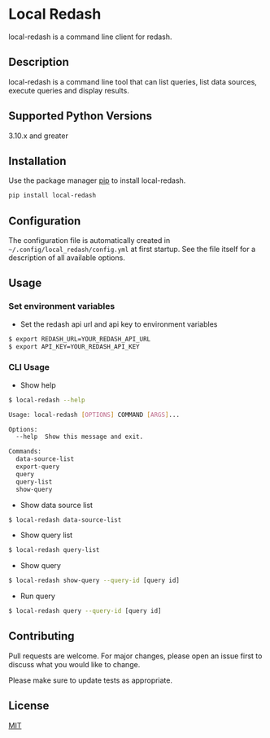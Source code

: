 # Local Redash

local-redash is a command line client for redash.

## Description

local-redash is a command line tool that can list queries, list data sources, execute queries and display results.

## Supported Python Versions

3.10.x and greater

## Installation

Use the package manager [pip](https://pip.pypa.io/en/stable/) to install local-redash.

```bash
pip install local-redash
```

## Configuration

The configuration file is automatically created in `~/.config/local_redash/config.yml` at first startup. See the file itself for a description of all available options.

## Usage

### Set environment variables

- Set the redash api url and api key to environment variables

```bash
$ export REDASH_URL=YOUR_REDASH_API_URL
$ export API_KEY=YOUR_REDASH_API_KEY
```

### CLI Usage

- Show help
```bash
$ local-redash --help

Usage: local-redash [OPTIONS] COMMAND [ARGS]...

Options:
  --help  Show this message and exit.

Commands:
  data-source-list
  export-query
  query
  query-list
  show-query
```

- Show data source list

```bash
$ local-redash data-source-list
```

- Show query list

```bash
$ local-redash query-list
```

- Show query

```bash
$ local-redash show-query --query-id [query id]
```

- Run query

```bash
$ local-redash query --query-id [query id]
```


## Contributing

Pull requests are welcome. For major changes, please open an issue first
to discuss what you would like to change.

Please make sure to update tests as appropriate.

## License

[MIT](https://choosealicense.com/licenses/mit/)



